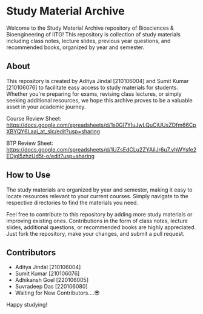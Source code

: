 # Study Material Archive

Welcome to the Study Material Archive repository of Biosciences & Bioengineering of IITG! This repository is collection of study materials including class notes, lecture slides, previous year questions, and recommended books, organized by year and semester.

## About

This repository is created by Aditya Jindal [210106004] and Sumit Kumar [210106076] to facilitate easy access to study materials for students. Whether you're preparing for exams, revising class lectures, or simply seeking additional resources, we hope this archive proves to be a valuable asset in your academic journey.

Course Review Sheet: https://docs.google.com/spreadsheets/d/1s0Gl7YIuJwLQuCiUUsZDfm66CpXBYQY6Laaj_at_sIc/edit?usp=sharing

BTP Review Sheet: https://docs.google.com/spreadsheets/d/1UZsEdCLu2ZYAiIJr6u7_yhWYsfe2EOjgl5zhzUd5t-o/edit?usp=sharing

## How to Use

The study materials are organized by year and semester, making it easy to locate resources relevant to your current courses. Simply navigate to the respective directories to find the materials you need.

Feel free to contribute to this repository by adding more study materials or improving existing ones. Contributions in the form of class notes, lecture slides, additional questions, or recommended books are highly appreciated. Just fork the repository, make your changes, and submit a pull request.

## Contributors
* Aditya Jindal [210106004]
* Sumit Kumar   [210106076]
* Adhikansh Goel [220106005]
* Suvradeep Das [220106080]
* Waiting for New Contributors....😎

Happy studying!

